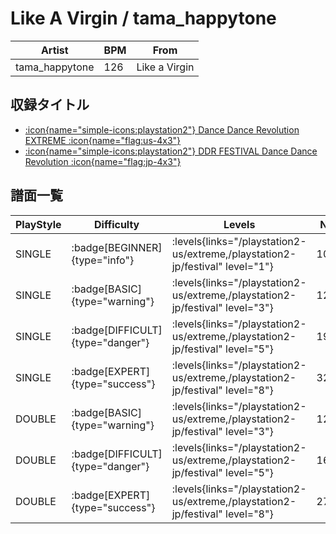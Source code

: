 # Like A Virgin / tama_happytone

|Artist|BPM|From|
|------|---|----|
|tama_happytone|126|Like a Virgin|

## 収録タイトル

- [:icon{name="simple-icons:playstation2"} Dance Dance Revolution EXTREME :icon{name="flag:us-4x3"}](/playstation2-us/extreme)
- [:icon{name="simple-icons:playstation2"} DDR FESTIVAL Dance Dance Revolution :icon{name="flag:jp-4x3"}](/playstation2-jp/festival)

## 譜面一覧

|PlayStyle|Difficulty|Levels|Notes|Movie|
|---------|----------|------|-----|-----|
|SINGLE| :badge[BEGINNER]{type="info"}| :levels{links="/playstation2-us/extreme,/playstation2-jp/festival" level="1"}|102/0||
|SINGLE| :badge[BASIC]{type="warning"}| :levels{links="/playstation2-us/extreme,/playstation2-jp/festival" level="3"}|123/2||
|SINGLE| :badge[DIFFICULT]{type="danger"}| :levels{links="/playstation2-us/extreme,/playstation2-jp/festival" level="5"}|190/14||
|SINGLE| :badge[EXPERT]{type="success"}| :levels{links="/playstation2-us/extreme,/playstation2-jp/festival" level="8"}|326/3||
|DOUBLE| :badge[BASIC]{type="warning"}| :levels{links="/playstation2-us/extreme,/playstation2-jp/festival" level="3"}|123/8||
|DOUBLE| :badge[DIFFICULT]{type="danger"}| :levels{links="/playstation2-us/extreme,/playstation2-jp/festival" level="5"}|169/9||
|DOUBLE| :badge[EXPERT]{type="success"}| :levels{links="/playstation2-us/extreme,/playstation2-jp/festival" level="8"}|270/13||
